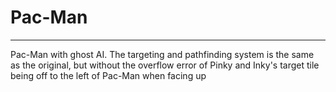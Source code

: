 # Pac-Man
_______
Pac-Man with ghost AI. The targeting and pathfinding system is the same as the original, but without the overflow error of Pinky and Inky's target tile being off to the left of Pac-Man when facing up
